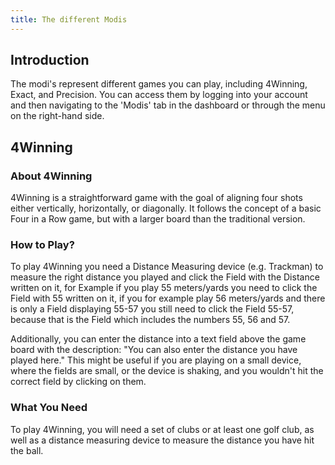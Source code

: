 ```yaml
---
title: The different Modis
---
```


## Introduction

The modi's represent different games you can play, including 4Winning, Exact, and Precision. You can access them by logging into your account and then navigating to the 'Modis' tab in the dashboard or through the menu on the right-hand side.

## 4Winning

### About 4Winning

4Winning is a straightforward game with the goal of aligning four shots either vertically, horizontally, or diagonally. It follows the concept of a basic Four in a Row game, but with a larger board than the traditional version.

### How to Play?

To play 4Winning you need a Distance Measuring device (e.g. Trackman) to measure the right distance you played and click the Field with the Distance written on it, for Example if you play 55 meters/yards you need to click the Field with 55 written on it, if you for example play 56 meters/yards and there is only a Field displaying 55-57 you still need to click the Field 55-57, because that is the Field which includes the numbers 55, 56 and 57.

Additionally, you can enter the distance into a text field above the game board with the description: "You can also enter the distance you have played here." This might be useful if you are playing on a small device, where the fields are small, or the device is shaking, and you wouldn't hit the correct field by clicking on them.

### What You Need

To play 4Winning, you will need a set of clubs or at least one golf club, as well as a distance measuring device to measure the distance you have hit the ball.
